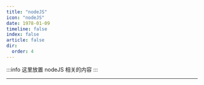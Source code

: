 ```yaml
---
title: "nodeJS"
icon: "nodeJS"
date: 1978-01-09
timeline: false
index: false
article: false
dir:
  order: 4
---
```


:::info
这里放置 nodeJS 相关的内容
:::

---

<Catalog />
